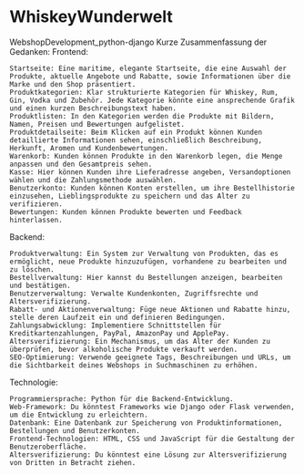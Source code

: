 # WhiskeyWunderwelt
WebshopDevelopment_python-django
Kurze Zusammenfassung der Gedanken:
Frontend:

    Startseite: Eine maritime, elegante Startseite, die eine Auswahl der Produkte, aktuelle Angebote und Rabatte, sowie Informationen über die Marke und den Shop präsentiert.
    Produktkategorien: Klar strukturierte Kategorien für Whiskey, Rum, Gin, Vodka und Zubehör. Jede Kategorie könnte eine ansprechende Grafik und einen kurzen Beschreibungstext haben.
    Produktlisten: In den Kategorien werden die Produkte mit Bildern, Namen, Preisen und Bewertungen aufgelistet.
    Produktdetailseite: Beim Klicken auf ein Produkt können Kunden detaillierte Informationen sehen, einschließlich Beschreibung, Herkunft, Aromen und Kundenbewertungen.
    Warenkorb: Kunden können Produkte in den Warenkorb legen, die Menge anpassen und den Gesamtpreis sehen.
    Kasse: Hier können Kunden ihre Lieferadresse angeben, Versandoptionen wählen und die Zahlungsmethode auswählen.
    Benutzerkonto: Kunden können Konten erstellen, um ihre Bestellhistorie einzusehen, Lieblingsprodukte zu speichern und das Alter zu verifizieren.
    Bewertungen: Kunden können Produkte bewerten und Feedback hinterlassen.

Backend:

    Produktverwaltung: Ein System zur Verwaltung von Produkten, das es ermöglicht, neue Produkte hinzuzufügen, vorhandene zu bearbeiten und zu löschen.
    Bestellverwaltung: Hier kannst du Bestellungen anzeigen, bearbeiten und bestätigen.
    Benutzerverwaltung: Verwalte Kundenkonten, Zugriffsrechte und Altersverifizierung.
    Rabatt- und Aktionenverwaltung: Füge neue Aktionen und Rabatte hinzu, stelle deren Laufzeit ein und definieren Bedingungen.
    Zahlungsabwicklung: Implementiere Schnittstellen für Kreditkartenzahlungen, PayPal, AmazonPay und ApplePay.
    Altersverifizierung: Ein Mechanismus, um das Alter der Kunden zu überprüfen, bevor alkoholische Produkte verkauft werden.
    SEO-Optimierung: Verwende geeignete Tags, Beschreibungen und URLs, um die Sichtbarkeit deines Webshops in Suchmaschinen zu erhöhen.

Technologie:

    Programmiersprache: Python für die Backend-Entwicklung.
    Web-Framework: Du könntest Frameworks wie Django oder Flask verwenden, um die Entwicklung zu erleichtern.
    Datenbank: Eine Datenbank zur Speicherung von Produktinformationen, Bestellungen und Benutzerkonten.
    Frontend-Technologien: HTML, CSS und JavaScript für die Gestaltung der Benutzeroberfläche.
    Altersverifizierung: Du könntest eine Lösung zur Altersverifizierung von Dritten in Betracht ziehen.
